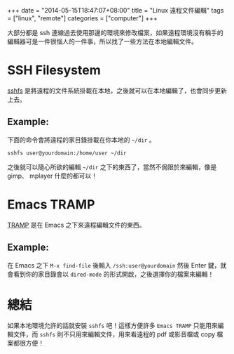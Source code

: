 +++
date = "2014-05-15T18:47:07+08:00"
title = "Linux 遠程文件編輯"
tags = ["linux", "remote"]
categories = ["computer"]
+++


大部分都是 ssh
連線過去使用那邊的環境來修改檔案，如果遠程環境沒有稱手的編輯器可是一件很惱人的一件事，所以找了一些方法在本地編輯文件。

# SSH Filesystem<a id="sec-1" name="sec-1"></a>

[sshfs](http://fuse.sourceforge.net/sshfs.html)
是將遠程的文件系統掛載在本地，之後就可以在本地編輯了，也會同步更新上去。

<!--more-->

## Example:<a id="sec-1-1" name="sec-1-1"></a>

下面的命令會將遠程的家目錄掛載在你本地的 `~/dir` 。

    sshfs user@yourdomain:/home/user ~/dir

之後就可以隨心所欲的編輯 `~/dir` 之下的東西了，當然不侷限於來編輯，像是
gimp、
mplayer 什麼的都可以！

# Emacs TRAMP<a id="sec-2" name="sec-2"></a>

[TRAMP](https://www.gnu.org/software/tramp/) 是在 Emacs
之下來遠程編輯文件的東西。

## Example:<a id="sec-2-1" name="sec-2-1"></a>

在 Emacs 之下 `M-x find-file` 後輸入 `/ssh:user@yourdomain` 然後 Enter
鍵，就會看到你的家目錄會以 `dired-mode`
的形式開啟，之後選擇你的檔案來編輯！

# 總結<a id="sec-3" name="sec-3"></a>

如果本地環境允許的話就安裝 `sshfs` 吧！這樣方便許多 `Emacs TRAMP`
只能用來編輯文件，而 `sshfs` 則不只用來編輯文件，用來看遠程的 pdf
或影音檔或 copy 檔案都很方便！
